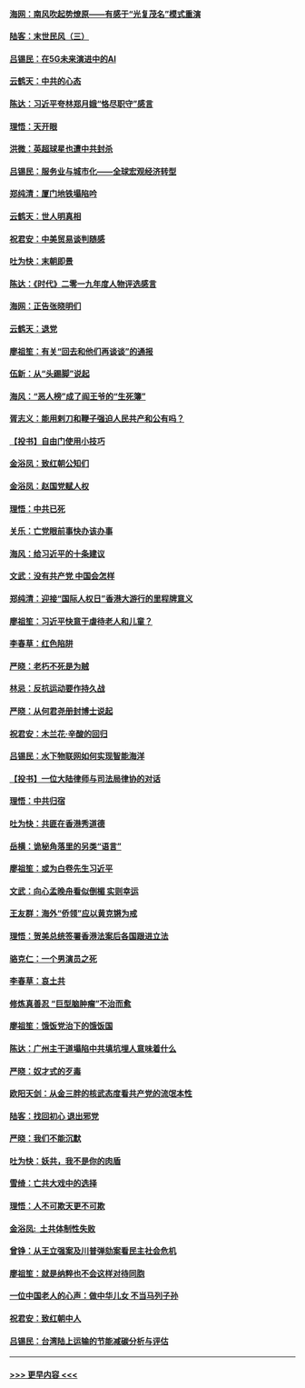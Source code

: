 #### [海网：南风吹起势燎原——有感于“光复茂名”模式重演](../pages/nsc993/n11732308.md?t=12200833) 
#### [陆客：末世民风（三）](../pages/nsc993/n11732211.md?t=12200833) 
#### [吕锡民：在5G未来演进中的AI](../pages/nsc993/n11730010.md?t=12200833) 
#### [云鹤天：中共的心态](../pages/nsc993/n11729906.md?t=12200833) 
#### [陈达：习近平夸林郑月娥“恪尽职守”感言](../pages/nsc993/n11729881.md?t=12200833) 
#### [理悟：天开眼](../pages/nsc993/n11729699.md?t=12200833) 
#### [洪微：英超球星也遭中共封杀](../pages/nsc993/n11727243.md?t=12200833) 
#### [吕锡民：服务业与城市化——全球宏观经济转型](../pages/nsc993/n11725845.md?t=12200833) 
#### [郑纯清：厦门地铁塌陷吟](../pages/nsc993/n11725813.md?t=12200833) 
#### [云鹤天：世人明真相](../pages/nsc993/n11725621.md?t=12200833) 
#### [祝君安：中美贸易谈判随感](../pages/nsc993/n11725609.md?t=12200833) 
#### [吐为快：末朝即景](../pages/nsc993/n11723365.md?t=12200833) 
#### [陈达：《时代》二零一九年度人物评选感言](../pages/nsc993/n11723337.md?t=12200833) 
#### [海网：正告张晓明们](../pages/nsc993/n11723228.md?t=12200833) 
#### [云鹤天：退党](../pages/nsc993/n11723056.md?t=12200833) 
#### [廖祖笙：有关“回去和他们再谈谈”的通报](../pages/nsc993/n11722442.md?t=12200833) 
#### [伍新：从“头踢脚”说起](../pages/nsc993/n11722429.md?t=12200833) 
#### [海风：“恶人榜”成了阎王爷的“生死簿”](../pages/nsc993/n11722272.md?t=12200833) 
#### [胥志义：能用剌刀和鞭子强迫人民共产和公有吗？](../pages/nsc993/n11720569.md?t=12200833) 
#### [【投书】自由门使用小技巧](../pages/nsc993/n11720180.md?t=12200833) 
#### [金浴凤：致红朝公知们](../pages/nsc993/n11720563.md?t=12200833) 
#### [金浴凤：赵国党赋人权](../pages/nsc993/n11720533.md?t=12200833) 
#### [理悟：中共已死](../pages/nsc993/n11720233.md?t=12200833) 
#### [关乐：亡党眼前事快办该办事](../pages/nsc993/n11719160.md?t=12200833) 
#### [海风：给习近平的十条建议](../pages/nsc993/n11717616.md?t=12200833) 
#### [文武：没有共产党 中国会怎样](../pages/nsc993/n11717584.md?t=12200833) 
#### [郑纯清：迎接“国际人权日”香港大游行的里程牌意义](../pages/nsc993/n11717417.md?t=12200833) 
#### [廖祖笙：习近平快意于虐待老人和儿童？](../pages/nsc993/n11715313.md?t=12200833) 
#### [李春草：红色陷阱](../pages/nsc993/n11715029.md?t=12200833) 
#### [严晓：老朽不死是为贼](../pages/nsc993/n11712910.md?t=12200833) 
#### [林忌：反抗运动要作持久战](../pages/nsc993/n11712623.md?t=12200833) 
#### [严晓：从何君尧册封博士说起](../pages/nsc993/n11712465.md?t=12200833) 
#### [祝君安：木兰花·辛酸的回归](../pages/nsc993/n11712381.md?t=12200833) 
#### [吕锡民：水下物联网如何实现智能海洋](../pages/nsc993/n11711158.md?t=12200833) 
#### [【投书】一位大陆律师与司法局律协的对话](../pages/nsc993/n11709675.md?t=12200833) 
#### [理悟：中共归宿](../pages/nsc993/n11710059.md?t=12200833) 
#### [吐为快：共匪在香港秀道德](../pages/nsc993/n11709979.md?t=12200833) 
#### [岳横：诡秘角落里的另类“语言”](../pages/nsc993/n11709792.md?t=12200833) 
#### [廖祖笙：或为白卷先生习近平](../pages/nsc993/n11708330.md?t=12200833) 
#### [文武：向心孟晚舟看似倒楣 实则幸运](../pages/nsc993/n11708236.md?t=12200833) 
#### [王友群：海外“侨领”应以黄克锵为戒](../pages/nsc993/n11706176.md?t=12200833) 
#### [理悟：贺美总统签署香港法案后各国跟进立法](../pages/nsc993/n11706853.md?t=12200833) 
#### [骆克仁：一个男演员之死](../pages/nsc993/n11706677.md?t=12200833) 
#### [李春草：哀土共](../pages/nsc993/n11706255.md?t=12200833) 
#### [修炼真善忍 “巨型脑肿瘤”不治而愈](../pages/nsc993/n11705340.md?t=12200833) 
#### [廖祖笙：饿饭党治下的饿饭国](../pages/nsc993/n11705085.md?t=12200833) 
#### [陈达：广州主干道塌陷中共填坑埋人意味着什么](../pages/nsc993/n11705046.md?t=12200833) 
#### [严晓：奴才式的歹毒](../pages/nsc993/n11704826.md?t=12200833) 
#### [欧阳天剑：从金三胖的核武态度看共产党的流氓本性](../pages/nsc993/n11702238.md?t=12200833) 
#### [陆客：找回初心 退出邪党](../pages/nsc993/n11702213.md?t=12200833) 
#### [严晓：我们不能沉默](../pages/nsc993/n11702110.md?t=12200833) 
#### [吐为快：妖共，我不是你的肉盾](../pages/nsc993/n11701366.md?t=12200833) 
#### [雪绮：亡共大戏中的选择](../pages/nsc993/n11699922.md?t=12200833) 
#### [理悟：人不可欺天更不可欺](../pages/nsc993/n11699657.md?t=12200833) 
#### [金浴凤:  土共体制性失败](../pages/nsc993/n11699361.md?t=12200833) 
#### [曾铮：从王立强案及川普弹劾案看民主社会危机](../pages/nsc993/n11699318.md?t=12200833) 
#### [廖祖笙：就是纳粹也不会这样对待同胞](../pages/nsc993/n11697658.md?t=12200833) 
#### [一位中国老人的心声：做中华儿女 不当马列子孙](../pages/nsc993/n11697525.md?t=12200833) 
#### [祝君安：致红朝中人](../pages/nsc993/n11697518.md?t=12200833) 
#### [吕锡民：台湾陆上运输的节能减碳分析与评估](../pages/nsc993/n11694983.md?t=12200833) 

----
#### [ >>> 更早内容 <<< ](../indexes/nsc993-earlier.md)
